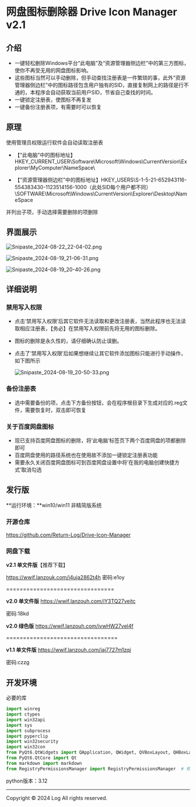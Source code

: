 # 网盘图标删除器 Drive Icon Manager v2.1

## 介绍

- 一键轻松删除Windows平台“此电脑”及“资源管理器侧边栏”中的第三方图标，使你不再受无用的网盘图标影响。
- 这些图标当然可以手动删除，但手动查找注册表是一件繁琐的事，此外“资源管理器侧边栏”中的图标路径包含用户独有的SID，直接复制网上的路径是行不通的，本程序会自动获取当前用户SID，节省自己查找的时间。
- 一键锁定注册表，使图标不再复发
- 一键备份注册表项，有需要时可以恢复

## 原理

使用管理员权限运行软件会自动读取注册表

- 【“此电脑”中的图标地址】HKEY_CURRENT_USER\Software\Microsoft\Windows\CurrentVersion\Explorer\MyComputer\NameSpace\  

- 【“资源管理器侧边栏”中的图标地址】HKEY_USERS\S-1-5-21-652943116-554383430-1123514156-1000（此处SID每个用户都不同）\SOFTWARE\Microsoft\Windows\CurrentVersion\Explorer\Desktop\NameSpace

并列出子项，手动选择需要删除的项删除

## 界面展示

![Snipaste_2024-08-22_22-04-02.png](https://s2.loli.net/2024/08/22/9koRL5h3G7p8WS4.png)

![Snipaste_2024-08-19_21-06-31.png](https://s2.loli.net/2024/08/19/2uWPh1e9paBV5xQ.png)

![Snipaste_2024-08-19_20-40-26.png](https://s2.loli.net/2024/08/19/QojfFreUpyhEKuY.png)

## 详细说明

### 禁用写入权限

- 点击‘禁用写入权限’后其它软件无法读取和更改注册表，当然此程序也无法读取相应注册表，【务必】在禁用写入权限前先将无用的图标删除。

- 图标的删除是永久性的，请仔细确认防止误删。

- 点击了‘禁用写入权限’后如果想继续让其它软件添加图标只能进行手动操作，如下图所示

  ![Snipaste_2024-08-19_20-50-33.png](https://s2.loli.net/2024/08/19/Fr7NeGY6BwlDEqL.png)

### 备份注册表

- 选中需要备份的项，点击下方备份按钮，会在程序根目录下生成对应的.reg文件，需要恢复时，双击即可恢复

### 关于百度网盘图标

- 现已支持百度网盘图标的删除，将’此电脑‘标签页下两个百度网盘的项都删除即可
- 百度网盘使用的路径系统也在使用故不添加一键锁定注册表功能
- 需要永久关闭百度网盘图标可到百度网盘设置中将’在我的电脑创建快捷方式‘取消勾选

## 发行版

**运行环境：**win10/win11 非精简版系统

### 开源仓库

<https://github.com/Return-Log/Drive-Icon-Manager>

### 网盘下载

**v2.1 单文件版**【推荐下载】

https://wwif.lanzouk.com/i4uja2862t4h
密码:e1oy

================================

**v2.0 单文件版**
https://wwif.lanzouh.com/iY3TQ27veitc 

密码:18kd

**v2.0 绿色版**
https://wwif.lanzouh.com/ivwHW27vel4f

=================================

**v1.1 单文件版**
https://wwif.lanzouh.com/iaj7727m1zqj 

密码:czzg

## 开发环境

必要的库

```python
import winreg
import ctypes
import win32api
import sys
import subprocess
import pyperclip
import win32security
import win32con
from PyQt6.QtWidgets import QApplication, QWidget, QVBoxLayout, QHBoxLayout, QPushButton, QLabel, QMessageBox, QTabWidget, QListWidget, QListWidgetItem, QTextEdit, QTextBrowser
from PyQt6.QtCore import Qt
from markdown import markdown
from RegistryPermissionsManager import RegistryPermissionsManager  # 修改注册表权限的模块
```

python版本：3.12

------

Copyright © 2024 Log All rights reserved.